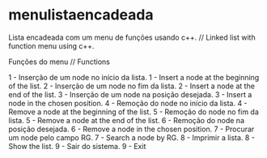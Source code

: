 # menulistaencadeada
Lista encadeada com um menu de funções usando c++.  // Linked list with function menu using c++.





Funções do menu                                    //   Functions

1 - Inserção de um node no início da lista.           1 - Insert a node at the beginning of the list.
2 - Inserção de um node no fim da lista.              2 - Insert a node at the end of the list.
3 - Inserção de um node na posição desejada.          3 - Insert a node in the chosen position.
4 - Remoção do node no início da lista.               4 - Remove a node at the beginning of the list.
5 - Remoção do node no fim da lista.                  5 - Remove a node at the end of the list.
6 - Remoção do node na posição desejada.              6 - Remove a node in the chosen position.
7 - Procurar um node pelo campo RG.                   7 - Search a node by RG.
8 - Imprimir a lista.                                 8 - Show the list.
9 - Sair do sistema.                                  9 - Exit


